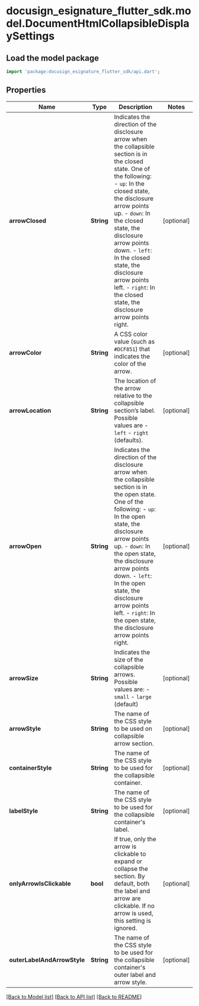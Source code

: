 # docusign_esignature_flutter_sdk.model.DocumentHtmlCollapsibleDisplaySettings

## Load the model package
```dart
import 'package:docusign_esignature_flutter_sdk/api.dart';
```

## Properties
Name | Type | Description | Notes
------------ | ------------- | ------------- | -------------
**arrowClosed** | **String** | Indicates the direction of the disclosure arrow when the collapsible section is in the closed state.  One of the following:  - `up`: In the closed state, the disclosure arrow points up. - `down`: In the closed state, the disclosure arrow points down. - `left`: In the closed state, the disclosure arrow points left. - `right`: In the closed state, the disclosure arrow points right.  | [optional] 
**arrowColor** | **String** | A CSS color value (such as `#DCF851`) that indicates the color of the arrow.  | [optional] 
**arrowLocation** | **String** | The location of the arrow relative to the collapsible section’s label. Possible values are  - `left` - `right` (defaults).  | [optional] 
**arrowOpen** | **String** | Indicates the direction of the disclosure arrow when the collapsible section is in the open state.  One of the following:  - `up`: In the open state, the disclosure arrow points up. - `down`: In the open state, the disclosure arrow points down. - `left`: In the open state, the disclosure arrow points left. - `right`: In the open state, the disclosure arrow points right.  | [optional] 
**arrowSize** | **String** | Indicates the size of the collapsible arrows. Possible values are:  - `small` - `large` (default)  | [optional] 
**arrowStyle** | **String** | The name of the CSS style to be used on collapsible arrow section.  | [optional] 
**containerStyle** | **String** | The name of the CSS style to be used for the collapsible container.  | [optional] 
**labelStyle** | **String** | The name of the CSS style to be used for the collapsible container's label. | [optional] 
**onlyArrowIsClickable** | **bool** | If true, only the arrow is clickable to expand or collapse the section. By default, both the label and arrow are clickable. If no arrow is used, this setting is ignored.  | [optional] 
**outerLabelAndArrowStyle** | **String** | The name of the CSS style to be used for the collapsible container's outer label and arrow style. | [optional] 

[[Back to Model list]](../README.md#documentation-for-models) [[Back to API list]](../README.md#documentation-for-api-endpoints) [[Back to README]](../README.md)


